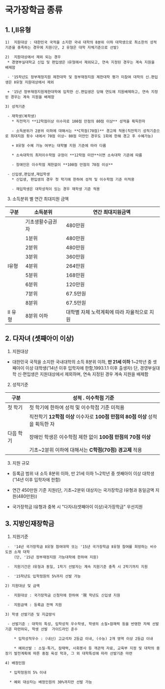 # 국가장학금 종류

## 1. Ⅰ,Ⅱ유형
    1)  지원대상 : 대한민국 국적을 소지한 국내 대학의 8분위 이하 대학생으로 최소한의 성적기준을 충족하는 경우에 지원(단, 2 유형은 대학 자체기준으로 선발)

    2)  지원대상에서 제외 되는 경우
     * 경영부실대학교 신입 및 편입생은 Ⅰ유형에서 제외되고, 연속 지정된 경우는 계속 지원을 배제함

     - '15학년도 정부재정지원 제한대학 및 정부재정지원 제한대학 평가 미참여 대학의 신.편입생은 Ⅱ유형 지원대상에서 제외
 
     + '15년 정부재정지원제한대학에 입학한 신.편입생은 당해 연도에 지원배제하고, 연속 지정된 경우는 계속 지원을 배제함
 
    3) 성적기준
 
     - 재학생(복학생)
       * 직전학기 **12학점이상 이수자로 100점 만점의 80점 이상** 성적을 획득한자
 
       - 소득분위가 2분위 이하에 대해서는 **C학점(70점)** 경고제 적용(직전학기 성적기준으로 최대지원 횟수 내에서 70점 이상~ 80점 미만인 경우도 1회에 한해 경고 후 수혜가능)   
  
       + Ⅱ유형 수혜 가능 여부는 대학별 지원 기준에 따라 다름

       * 소속대학의 최저이수학점 규정이 **12학점 미만**이면 소속대학 기준에 따름

       - 장애인은 이수학점 제한없이 **100점 만점의 70점 이상**

     - 신입생,편입생,재입학생
       * 신입생, 편입생의 경우 첫 학기에 한하여 성적 및 이수학점 기준 미적용

       - 재입학생은 대학성적이 있는 경우 재학생 기준 적용

  3) 소득분위 별 연간 최대지원 금액

  구분     | 소득분위         | 연간 최대지원금액 |
  -------- |----------------- |------------------ |
           | 기초생활수급권자 | 480만원		  |     
	   |       1분위      |	480만원		  | 
	   |	   2분위      | 480만원		  |
           |       3분위      |	360만원		  |		
  Ⅰ유형   |       4분위      |	264만원	 	  |	
           |       5분위      | 168만원		  |
           |       6분위      | 120만원		  |
	   |	   7분위      | 67.5만원	  |
           |       8분위      | 67.5만원	  |
  Ⅱ 유형   | 8분위 이하       | 대학별 자체 노력계획에 따라 자율적으로 지원 |

## 2. 다자녀 (셋째아이 이상)

1) 지원대상
  - 대한민국 국적을 소지한 국내대학의 소득 8분위 이하, **만 21세 이하** 1~2학년 중 셋째아이 이상 대학생(’14년 이후        입학자에 한함,1993.1.1 이후 출생자) 단, 경영부실대학  신·편입생은 지원대상에서 제외하며, 연속 지정된 경우 계속        지원을 배제함
  
2) 성적기준

| 구분 | 성적 . 이수학점 기준 |
|----- |--------------------- |
| 첫 학기 | 첫 학기에 한하여 성적 및 이수학점 기준 미적용
|          | 직전학기 **12학점 이상** 이수자로 **100점 만점의 80점 이상** 성적을 획득한 자 |
| 다음 학기| 장애인 학생은 이수학점 제한 없이 **100점 만점의 70점 이상** |
|          | 기초~2분위 이하에 대해서는 **C학점(70점) 경고제** 적용 |

3) 지원 규모
  
  - 등록금 범위 내 소득 8분위 이하, 만 21세 이하 1~2학년 중 셋째아이 이상 대학생 ('14년 이후 입학자에 한함)

  - 연간 450만원 기준 지원(단, 기초~2분위 대상자는 국가장학금 Ⅰ유형과 동일금액 지원(480만원))
  
  - 국가장학금 Ⅰ유형과 중복 시 "다자녀(셋째아이 이상)국가장학금" 우선지원
   
## 3. 지방인재장학금

   1) 지원기준
   
     -  '14년 국가장학금 Ⅱ유형 참여대학 또는 '15년 국가장학금 Ⅱ유형 참여를 희망하는 비수도권 소재 대학
        (단, '15년 정부재정지원 가능대학에 한하여 지원)
        
     -  지원기간은 Ⅰ유형과 동일, 1학기 선발자는 계속 지원기준 충족 시 2학기까지 지원
     
     -  '15학년도 입학정원의 5%까지 선발 가능
     
    2) 지원대상 및 금액
     
     -  지원대상 : 국가장학금 신청자에 한하여 '現 학년도 신입생 지원
     
     -  지원금액 : 등록금 전액 지원
     
    3) 학생 선발기준 및 지급방식
    
     - 선발기준 : 대학의 특성, 입학성적 우수학생, 학생의 소질∙잠재력 등을 반영한 자체 선발 기준 마련하되, 학생 선발  가이드라인 준수
     
        * 입학성적우수 : (내신) 고교석차 2등급 이내, (수능) 2개 영역 이상 2등급 이내
        
        * 예외선발 : 소질·특기, 잠재력, 사회봉사 등 객관적 자료, 교육부 지정 및 대학의 중장기 발전계획에 따른 중점 육성 학과, 그 외 대학특성에 따라 선발기준 마련
        
    4) 배정인원
      
      * 입학정원의 5% 이내
      
      * 예외 대상자는 배정인원의 30%까지만 선발 가능
